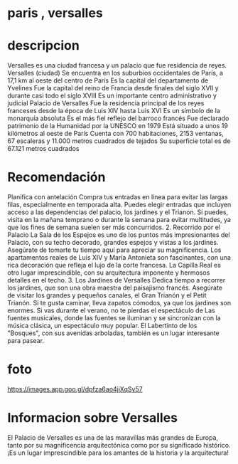 # paris , versalles

# descripcion
Versalles es una ciudad francesa y un palacio que fue residencia de reyes. 
Versalles (ciudad) 
Se encuentra en los suburbios occidentales de París, a 17,1 km al oeste del centro de París
Es la capital del departamento de Yvelines
Fue la capital del reino de Francia desde finales del siglo XVII y durante casi todo el siglo XVIII
Es un importante centro administrativo y judicial
Palacio de Versalles
Fue la residencia principal de los reyes franceses desde la época de Luis XIV hasta Luis XVI 
Es un símbolo de la monarquía absoluta 
Es el más fiel reflejo del barroco francés 
Fue declarado patrimonio de la Humanidad por la UNESCO en 1979 
Está situado a unos 19 kilómetros al oeste de París 
Cuenta con 700 habitaciones, 2153 ventanas, 67 escaleras y 11.000 metros cuadrados de tejados 
Su superficie total es de 67.121 metros cuadrados 

# Recomendación
Planifica con antelación
Compra tus entradas en línea para evitar las largas filas, especialmente en temporada alta. Puedes elegir entradas que incluyen acceso a las dependencias del palacio, los jardines y el Trianon.
Si puedes, visita en la mañana temprano o durante la semana para evitar multitudes, ya que los fines de semana suelen ser más concurridos.
2. Recorrido por el Palacio
La Sala de los Espejos es uno de los puntos más impresionantes del Palacio, con su techo decorado, grandes espejos y vistas a los jardines. Asegúrate de tomarte tu tiempo aquí para apreciar su magnificencia.
Los apartamentos reales de Luis XIV y María Antonieta son fascinantes, con una rica decoración que refleja el lujo de la corte francesa.
La Capilla Real es otro lugar imprescindible, con su arquitectura imponente y hermosos detalles en el techo.
3. Los Jardines de Versalles
Dedica tiempo a recorrer los jardines, que son una obra maestra del paisajismo francés. Asegúrate de visitar los grandes y pequeños canales, el Gran Trianón y el Petit Trianón. Si te gusta caminar, lleva zapatos cómodos, ya que los jardines son enormes.
Si vas durante el verano, no te pierdas el espectáculo de Las fuentes musicales, donde las fuentes se iluminan y se sincronizan con la música clásica, un espectáculo muy popular.
El Labertinto de los "Bosques", con sus avenidas arboladas, también es un lugar interesante para pasear.

# foto
https://images.app.goo.gl/dpfza6ao4jiXqSy57

# Informacion sobre Versalles

El Palacio de Versalles es una de las maravillas más grandes de Europa, tanto por su magnificencia arquitectónica como por su significado histórico. ¡Es un lugar imprescindible para los amantes de la historia y la arquitectura!



